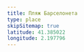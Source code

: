 ```yaml
---
title: Пляж Барселонета
type: place
skipSitemap: true
latitude: 41.385022
longitude: 2.197796
---
```

